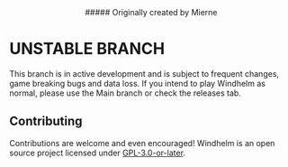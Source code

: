 <div align="center">
  ##### Originally created by Mierne
</div>



# UNSTABLE BRANCH
This branch is in active development and is subject to frequent changes, game breaking bugs and data loss.
If you intend to play Windhelm as normal, please use the Main branch or check the releases tab.

## Contributing
Contributions are welcome and even encouraged! Windhelm is an open source project licensed under [GPL-3.0-or-later](https://www.gnu.org/licenses/gpl-3.0-standalone.html).

